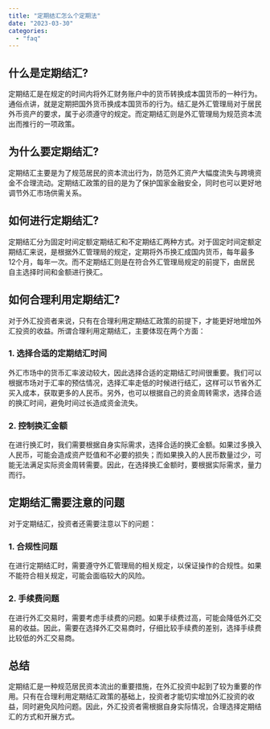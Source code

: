 ```yaml
---
title: "定期结汇怎么个定期法"
date: "2023-03-30"
categories: 
  - "faq"
---
```


## 什么是定期结汇?

定期结汇是在规定的时间内将外汇财务账户中的货币转换成本国货币的一种行为。通俗点讲，就是定期把国外货币换成本国货币的行为。结汇是外汇管理局对于居民外币资产的要求，属于必须遵守的规定。而定期结汇则是外汇管理局为规范资本流出而推行的一项政策。

## 为什么要定期结汇?

定期结汇主要是为了规范居民的资本流出行为，防范外汇资产大幅度流失与跨境资金不合理流动。定期结汇政策的目的是为了保护国家金融安全，同时也可以更好地调节外汇市场供需关系。

## 如何进行定期结汇?

定期结汇分为固定时间定额定期结汇和不定期结汇两种方式。对于固定时间定额定期结汇来说，是根据外汇管理局的规定，定期将外币换汇成国内货币，每年最多12个月，每年一次。而不定期结汇则是在符合外汇管理局规定的前提下，由居民自主选择时间和金额进行换汇。

## 如何合理利用定期结汇?

对于外汇投资者来说，只有在合理利用定期结汇政策的前提下，才能更好地增加外汇投资的收益。所谓合理利用定期结汇，主要体现在两个方面：

### 1\. 选择合适的定期结汇时间

外汇市场中的货币汇率波动较大，因此选择合适的定期结汇时间很重要。我们可以根据市场对于汇率的预估情况，选择汇率走低的时候进行结汇，这样可以节省外汇买入成本，获取更多的人民币。另外，也可以根据自己的资金周转需求，选择合适的换汇时间，避免时间过长造成资金流失。

### 2\. 控制换汇金额

在进行换汇时，我们需要根据自身实际需求，选择合适的换汇金额。如果过多换入人民币，可能会造成资产贬值和不必要的损失；而如果换入的人民币数量过少，可能无法满足实际资金周转需要。因此，在选择换汇金额时，要根据实际需求，量力而行。

## 定期结汇需要注意的问题

对于定期结汇，投资者还需要注意以下的问题：

### 1\. 合规性问题

在进行定期结汇时，需要遵守外汇管理局的相关规定，以保证操作的合规性。如果不能符合相关规定，可能会面临较大的风险。

### 2\. 手续费问题

在进行外汇交易时，需要考虑手续费的问题。如果手续费过高，可能会降低外汇交易的收益。因此，需要在选择外汇交易商时，仔细比较手续费的差别，选择手续费比较低的外汇交易商。

## 总结

定期结汇是一种规范居民资本流出的重要措施，在外汇投资中起到了较为重要的作用。只有在合理利用定期结汇政策的基础上，投资者才能切实增加外汇投资的收益，同时避免风险问题。因此，外汇投资者需根据自身实际情况，合理选择定期结汇的方式和开展方式。
